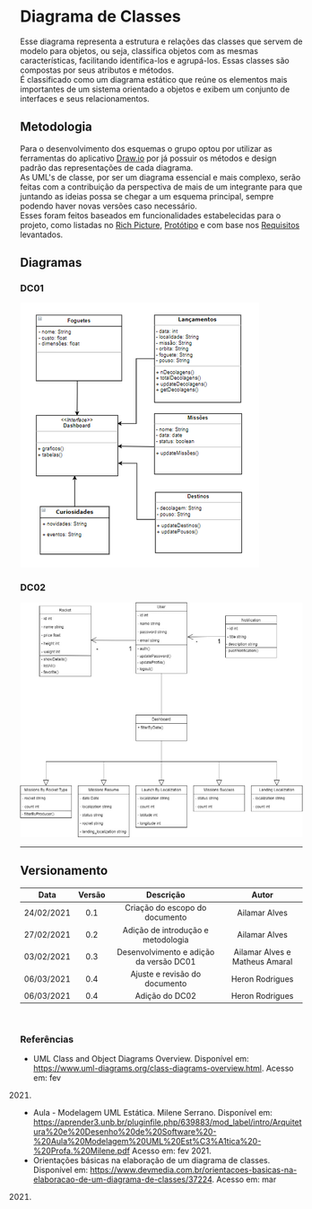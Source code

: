 # Diagrama de Classes

Esse diagrama representa a estrutura e relações das classes que servem de modelo para objetos, ou seja, classifica objetos com as mesmas características, facilitando identifica-los e agrupá-los. Essas classes são compostas por seus atributos e métodos.  
É classificado como um diagrama estático que reúne os elementos mais importantes de um sistema orientado a objetos e exibem um conjunto de interfaces e seus relacionamentos.  

## Metodologia

Para o desenvolvimento dos esquemas o grupo optou por utilizar as ferramentas do aplicativo [Draw.io](https://app.diagrams.net/) por já possuir os métodos e design padrão das representações de cada diagrama.  
As UML's de classe, por ser um diagrama essencial e mais complexo, serão feitas com a contribuição da perspectiva de mais de um integrante para que juntando as ideias possa se chegar a um esquema principal, sempre podendo haver novas versões caso necessário.  
Esses foram feitos baseados em funcionalidades estabelecidas para o projeto, como listadas no [Rich Picture](https://unbarqdsw2020-2.github.io/2020.2_G6_RocketX/#/pages/base/preTraceability/richPicture), [Protótipo](../../base.prototype.md) e com base nos [Requisitos](https://unbarqdsw2020-2.github.io/2020.2_G6_RocketX/#/pages/base/elicitation/introspeccao) levantados. 

## Diagramas

### DC01

![Diagrama de Classe 01](../assets/classe.png)

### DC02

![Diagrama de Classe 02](../../../assets/img/classes/dc02.jpg)

---

## Versionamento

|Data|Versão|Descrição|Autor|
|:--------:|:---:|:-------------------:|:------------:|
|24/02/2021| 0.1 | Criação do escopo do documento| Ailamar Alves 
|27/02/2021| 0.2 | Adição de introdução e metodologia | Ailamar Alves 
|03/02/2021| 0.3 | Desenvolvimento e adição da versão DC01 | Ailamar Alves e Matheus Amaral
|06/03/2021| 0.4 | Ajuste e revisão do documento | Heron Rodrigues
|06/03/2021| 0.4 | Adição do DC02 | Heron Rodrigues
  
</br>

### Referências

- UML Class and Object Diagrams Overview. Disponível em: <https://www.uml-diagrams.org/class-diagrams-overview.html>. Acesso em: fev 
2021.
- Aula - Modelagem UML Estática. Milene Serrano. Disponível em: <https://aprender3.unb.br/pluginfile.php/639883/mod_label/intro/Arquitetura%20e%20Desenho%20de%20Software%20-%20Aula%20Modelagem%20UML%20Est%C3%A1tica%20-%20Profa.%20Milene.pdf> Acesso em: fev 2021.
- Orientações básicas na elaboração de um diagrama de classes. Disponível em: <https://www.devmedia.com.br/orientacoes-basicas-na-elaboracao-de-um-diagrama-de-classes/37224>. Acesso em: mar 
2021.
